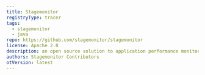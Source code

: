 ```yaml
---
title: Stagemonitor
registryType: tracer
tags:
  - stagemonitor
  - java
repo: https://github.com/stagemonitor/stagemonitor
license: Apache 2.0
description: an open source solution to application performance monitoring for java server applications
authors: Stagemonitor Contributors
otVersion: latest
---
```

